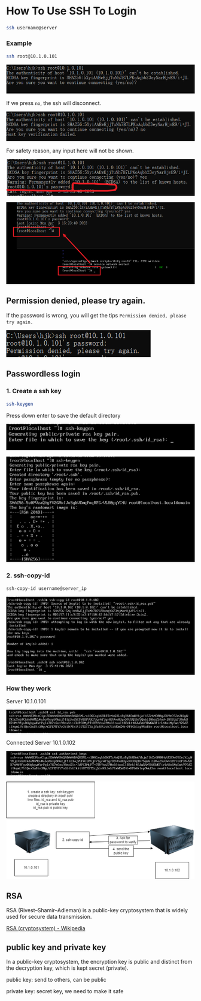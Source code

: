 # How To Use SSH To Login

```bash
ssh username@server
```

### Example

```bash
ssh root@10.1.0.101
```



![image-20230403152910503](./pictures/how-to-use-ssh-to-login/image-20230403152910503.png)



If we press `no`, the ssh will disconnect.

![image-20230403152942586](./pictures/how-to-use-ssh-to-login/image-20230403152942586.png)



For safety reason, any input here will not be shown.

![image-20230403153053280](./pictures/how-to-use-ssh-to-login/image-20230403153053280.png)



![image-20230403153138847](./pictures/how-to-use-ssh-to-login/image-20230403153138847.png)



## Permission denied, please try again.

If the password is wrong, you will get the tips `Permission denied, please try again.`

![image-20230403153710964](./pictures/how-to-use-ssh-to-login/image-20230403153710964.png)



## Passwordless login

###  1. Create a ssh key

   ```bash
   ssh-keygen
   ```

   Press down enter to save the default directory

   ![image-20230403154422100](./pictures/how-to-use-ssh-to-login/image-20230403154422100.png)

![image-20230403154511669](./pictures/how-to-use-ssh-to-login/image-20230403154511669.png)



### 2. ssh-copy-id

```bash
ssh-copy-id username@server_ip
```

![image-20230403154951437](./pictures/how-to-use-ssh-to-login/image-20230403154951437.png)



### How they work

Server 10.1.0.101

![image-20230403155406274](./pictures/how-to-use-ssh-to-login/image-20230403155406274.png)

Connected Server 10.1.0.102

![image-20230403155436210](./pictures/how-to-use-ssh-to-login/image-20230403155436210.png)



![Untitled Diagram.drawio](./pictures/how-to-use-ssh-to-login/Untitled%20Diagram.drawio.png)



## RSA

RSA (Rivest–Shamir–Adleman) is a public-key cryptosystem that is widely used for secure data transmission.

[RSA (cryptosystem) - Wikipedia](https://en.wikipedia.org/wiki/RSA_(cryptosystem))



## public key and private key

In a public-key cryptosystem, the encryption key is public and distinct from the decryption key, which is kept secret (private).

public key: send to others, can be public

private key: secret key, we need to make it safe

